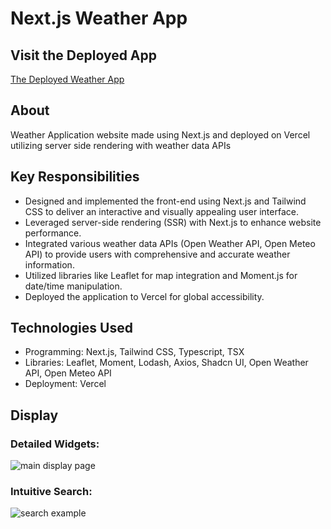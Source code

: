 # Next.js Weather App

## Visit the Deployed App
[The Deployed Weather App](https://vaibhavs-weather-app.vercel.app/)

## About
Weather Application website made using Next.js and deployed on Vercel utilizing server side rendering with weather data APIs

## Key Responsibilities 
- Designed and implemented the front-end using Next.js and Tailwind CSS to deliver an interactive and visually appealing user interface.
- Leveraged server-side rendering (SSR) with Next.js to enhance website performance.
- Integrated various weather data APIs (Open Weather API, Open Meteo API) to provide users with comprehensive and accurate weather information.
- Utilized libraries like Leaflet for map integration and Moment.js for date/time manipulation.
- Deployed the application to Vercel for global accessibility.


## Technologies Used
- Programming: Next.js, Tailwind CSS, Typescript, TSX
- Libraries: Leaflet, Moment, Lodash, Axios, Shadcn UI, Open Weather API, Open Meteo API
- Deployment: Vercel

## Display

### Detailed Widgets:
![main display page](https://github.com/vai195/next-weather-app/assets/127155015/943b8b8a-ecda-48c1-8a41-bcdaea2d8a32)

### Intuitive Search:
![search example](https://github.com/vai195/next-weather-app/assets/127155015/ecd39f0d-3be6-4373-81db-5d3cf11a8dc4)

